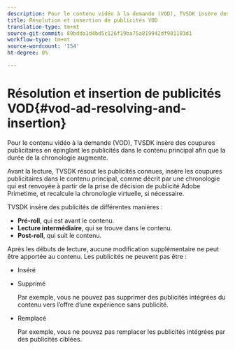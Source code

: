 ```yaml
---
description: Pour le contenu vidéo à la demande (VOD), TVSDK insère des coupures publicitaires en épinglant les publicités dans le contenu principal afin que la durée de la chronologie augmente.
title: Résolution et insertion de publicités VOD
translation-type: tm+mt
source-git-commit: 89bdda1d4bd5c126f19ba75a819942df901183d1
workflow-type: tm+mt
source-wordcount: '154'
ht-degree: 0%

---
```



# Résolution et insertion de publicités VOD{#vod-ad-resolving-and-insertion}

Pour le contenu vidéo à la demande (VOD), TVSDK insère des coupures publicitaires en épinglant les publicités dans le contenu principal afin que la durée de la chronologie augmente.

Avant la lecture, TVSDK résout les publicités connues, insère les coupures publicitaires dans le contenu principal, comme décrit par une chronologie qui est renvoyée à partir de la prise de décision de publicité Adobe Primetime, et recalcule la chronologie virtuelle, si nécessaire.

TVSDK insère des publicités de différentes manières :

* **Pré-roll**, qui est avant le contenu.
* **Lecture intermédiaire**, qui se trouve dans le contenu.
* **Post-roll**, qui suit le contenu.

Après les débuts de lecture, aucune modification supplémentaire ne peut être apportée au contenu. Les publicités ne peuvent pas être :

* Inséré
* Supprimé

   Par exemple, vous ne pouvez pas supprimer des publicités intégrées du contenu vers l’offre d’une expérience sans publicité.
* Remplacé

   Par exemple, vous ne pouvez pas remplacer les publicités intégrées par des publicités ciblées.

